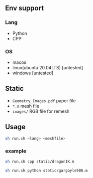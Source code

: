 ## Env support

### Lang

- Python
- CPP

### OS

- macos
- linux(ubuntu 20.04LTS) [untested]
- windows [untested]

## Static

- `Geometry_Images.pdf` paper file
- `*.m` mesh file
- `images/` RGB file for remesh

## Usage

```bash
sh run.sh <lang> <meshfile>
```

### example

```bash
sh run.sh cpp static/dragon1K.m
```

```bash
sh run.sh python static/gargoyle500.m
```